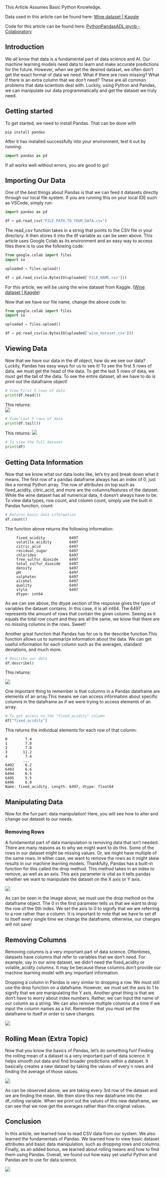 This Article Assumes Basic Python Knowledge.

Data used in this article can be found here: 
[Wine dataset | Kaggle](https://www.kaggle.com/datasets/dell4010/wine-dataset?resource=download)

Code for this article can be found here: [PythonPandasADL.ipynb - Colaboratory](https://colab.research.google.com/drive/1hhbnb8HmWOyQosT-6qHmsgfASf9u52LU)


## Introduction
	
We all know that data is a fundamental part of data science and AI. Our machine learning models need data to learn and make accurate predictions for the future. However, when we get the desired dataset, we often don’t get the exact format of data we need. What if there are rows missing? What if there is an extra column that we don’t need? These are all common problems that data scientists deal with. Luckily, using Python and Pandas, we can manipulate our data programmatically and get the dataset we truly need. 

## Getting started

To get started, we need to install Pandas. That can be done with

```
pip install pandas
```

After it has installed successfully into your environment, test it out by running:

```py
import pandas as pd
```

If all works well without errors, you are good to go!

## Importing Our Data

One of the best things about Pandas is that we can feed it datasets directly through our local file system. If you are running this on your local IDE such as VSCode, simply run:

```py
import pandas as pd

df = pd.read_csv("FILE_PATH_TO_YOUR_DATA.csv")
```

The read_csv function takes in a string that points to the CSV file in your directory. It then stores it into the df variable as can be seen above. 
This article uses Google Colab as its environment and an easy way to access files there is to use the following code: 

```py
from google.colab import files
import io

uploaded = files.upload()

df = pd.read_csv(io.BytesIO(uploaded['FILE_NAME.csv']))
```


For this article, we will be using the wine dataset from Kaggle. ([Wine dataset | Kaggle](https://www.kaggle.com/datasets/dell4010/wine-dataset?resource=download))

Now that we have our file name, change the above code to: 

```py
from google.colab import files
import io

uploaded = files.upload()

df = pd.read_csv(io.BytesIO(uploaded['wine_dataset.csv']))
```

## Viewing Data

Now that we have our data in the df object, how do we see our data? Luckily, Pandas has easy ways for us to see it! To see the first 5 rows of data, we must get the head of the data. To get the last 5 rows of data, we must get the tail of the data. To see the entire dataset, all we have to do is print out the dataframe object!

```py
# View First 5 rows of data
print(df.head())
```

This returns:  
![](../images/ai/PyPandasDataManipulation/image2.png)

```py
# View Last 5 rows of data
print(df.tail())
```

This returns: 
![](../images/ai/PyPandasDataManipulation/image4.png)


```py		
# To view the full dataset
print(df)
```

## Getting Data Information

Now that we know what our data looks like, let’s try and break down what it means. The first row of a pandas dataframe always has an index of 0, just like a normal Python array. The row of attributes on top such as fixed_acidity, citric_acid, and more are the columns/features of the dataset. While the wine dataset has all numerical data, it doesn’t always have to be. To view data types, row count, and column count, simply use the built in Pandas function, count:

```py
# Returns basic data information
df.count()
```

The function above returns the following information:
```
     fixed_acidity           6497
     volatile_acidity        6497
     citric_acid             6497
     residual_sugar          6497
     chlorides               6497
     free_sulfur_dioxide     6497
     total_sulfur_dioxide    6497
     density                 6497
     pH                      6497
     sulphates               6497
     alcohol                 6497
     quality                 6497
     style                   6497
     dtype: int64
```

As we can see above, the dtype section of the response gives the type of variables the dataset contains. In this case, it is all int64. The 6497 represents the amount of rows that contain the given column. Seeing as it equals the total row count and they are all the same, we know that there are no missing columns in the rows. Sweet!

Another great function that Pandas has for us is the describe function.This function allows us to summarize information about the data. We can get useful information for each column such as the averages, standard deviations, and much more.

```py
# Describe our data
df.describe()
```


This returns:

![](../images/ai/PyPandasDataManipulation/image3.png)

One important thing to remember is that columns in a Pandas dataframe are elements of an array.This means we can access information about specific columns in the dataframe as if we were trying to access elements of an array.

```py
# To get access to the "fixed_acidity" column
df["fixed_acidity"] 
```

This returns the individual elements for each row of that column: 

```
0        7.4
1        7.8
2        7.8
3       11.2
4        7.4
        ... 
6492     6.2
6493     6.6
6494     6.5
6495     5.5
6496     6.0
Name: fixed_acidity, Length: 6497, dtype: float64
```

## Manipulating Data

Now for the fun part: data manipulation! Here, you will see how to alter and change our dataset to our needs. 


	
### Removing Rows

A fundamental part of data manipulation is removing data that isn’t needed. There are many reasons as to why we might want to do this. Some of the rows in our dataset might be missing values. Or, we might have multiple of the same rows. In either case, we want to remove the rows as it might skew results in our machine learning models. Thankfully, Pandas has a built-in function for this called the drop method. This method takes in an index to remove, as well as an axis. This axis parameter is vital as it tells pandas whether we want to manipulate the dataset on the X axis or Y axis. 

![](../images/ai/PyPandasDataManipulation/image5.png)

As can be seen in the image above, we must use the drop method on the dataframe object. The 0 in the first parameter tells us that we want to drop the row of the 0th index. We set the axis to 0 to signify that we are referring to a row rather than a column. It is important to note that we have to set df to itself every single time we change the dataframe, otherwise, our changes will not save!


## Removing Columns

Removing columns is a very important part of data science. Oftentimes, datasets have columns that refer to variables that we don’t need. For example, say in our wine dataset, we didn’t need the fixed_acidity or volatile_acidity columns. It may be because these columns don’t provide our machine learning model with any important information. 

Dropping a column in Pandas is very similar to dropping a row. We must still use the drop function on a dataframe. However, we must set the axis to 1 to signify that we are manipulating the Y axis. Another great thing is that we don’t have to worry about index numbers. Rather, we can input the name of our column as a string. We can also remove multiple columns at a time if we input the column names as a list. Remember that you must set the dataframe to itself in order to save changes. 

![](../images/ai/PyPandasDataManipulation/image7.png)	
	
## Rolling Mean (Extra Topic)
Now that you know the basics of Pandas, let’s do something fun! Finding the rolling mean of a dataset is a very important part of data science. It helps smooth out data and find broader predictions within a dataset. It basically creates a new dataset by taking the values of every n rows and finding the average of those values.

![](../images/ai/PyPandasDataManipulation/image1.png)

As can be observed above, we are taking every 3rd row of the dataset and we are finding the mean. We then store this new dataframe into the df_rolling variable. When we print out the values of this new dataframe, we can see that we now get the averages rather than the original values. 


## Conclusion
In this article, we learned how to read CSV data from our system. We also learned the fundamentals of Pandas. We learned how to view basic dataset attributes and basic data manipulation, such as dropping rows and columns. Finally, as an added bonus, we learned about rolling means and how to find them using Pandas. Overall, we found out how easy yet useful Python and Pandas are to use for data science. 

![](../images/ai/PyPandasDataManipulation/image6.png)